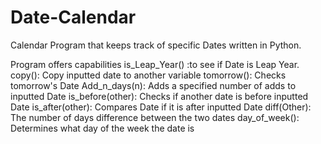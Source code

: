 # Date-Calendar

Calendar Program that keeps track of specific Dates written in Python.

Program offers capabilities
  is_Leap_Year() :to see if Date is Leap Year.
  copy(): Copy inputted date to another variable
  tomorrow(): Checks tomorrow's Date
  Add_n_days(n): Adds a specified number of adds to inputted Date
  is_before(other): Checks if another date is before inputted Date
  is_after(other): Compares Date if it is after inputted Date
  diff(Other): The number of days difference between the two dates
  day_of_week(): Determines what day of the week the date is
